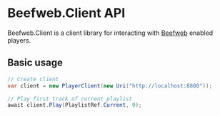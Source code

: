 # Beefweb.Client API

Beefweb.Client is a client library for interacting with [Beefweb](http://github.com/hyperblast/beefweb) enabled players.

## Basic usage

```cs
// Create client
var client = new PlayerClient(new Uri("http://localhost:8880"));

// Play first track of current playlist
await client.Play(PlaylistRef.Current, 0);
```
